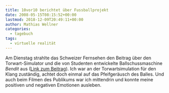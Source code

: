 ```yaml
---
title: 10vor10 berichtet über Fussballprojekt
date: 2008-05-15T08:15:52+00:00
lastmod: 2018-12-09T20:49:11+00:00
author: Mathias Wellner
categories:
  - tagebuch
tags:
  - virtuelle realität
---
```

Am Dienstag strahlte das Schweizer Fernsehen den Beitrag über den Torwart-Simulator und die von Studenten entwickelte Ballschussmaschine _Bendit_ aus ([Link zum Beitrag](http://tagesschau.sf.tv/nachrichten/archiv/2008/05/13/vermischtes/roboter_als_fussball_trainer)). Ich war an der Torwartsimulation für den Klang zuständig, achtet doch einmal auf das Pfeifgeräusch des Balles. Und auch beim Filmen des Publikums war ich mittendrin und konnte meine positiven und negativen Emotionen ausleben.
